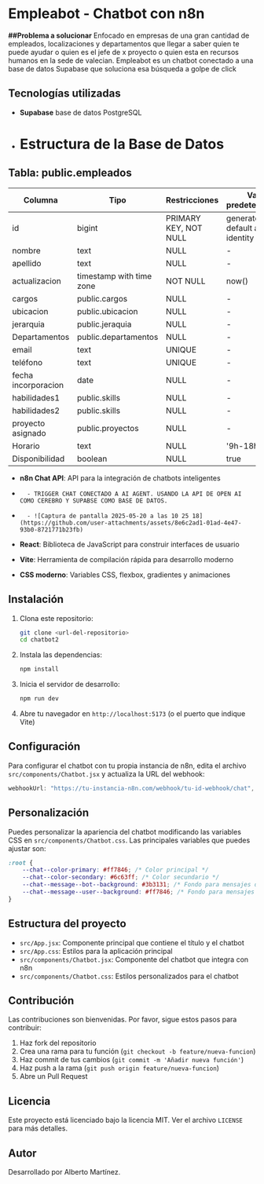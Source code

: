# Empleabot - Chatbot con n8n

**##Problema a solucionar**
Enfocado en empresas de una gran cantidad de empleados, localizaciones y departamentos que llegar a saber quien te puede ayudar o quien es el jefe de x proyecto o quien esta en recursos humanos en la sede  de valecian. Empleabot es un chatbot conectado a una base de datos Supabase que soluciona esa búsqueda a golpe de click


## Tecnologías utilizadas
- **Supabase** base de datos PostgreSQL
- # Estructura de la Base de Datos

## Tabla: public.empleados

| Columna | Tipo | Restricciones | Valor predeterminado |
|---------|------|---------------|----------------------|
| id | bigint | PRIMARY KEY, NOT NULL | generated by default as identity |
| nombre | text | NULL | - |
| apellido | text | NULL | - |
| actualizacion | timestamp with time zone | NOT NULL | now() |
| cargos | public.cargos | NULL | - |
| ubicacion | public.ubicacion | NULL | - |
| jerarquia | public.jeraquia | NULL | - |
| Departamentos | public.departamentos | NULL | - |
| email | text | UNIQUE | - |
| teléfono | text | UNIQUE | - |
| fecha incorporacion | date | NULL | - |
| habilidades1 | public.skills | NULL | - |
| habilidades2 | public.skills | NULL | - |
| proyecto asignado | public.proyectos | NULL | - |
| Horario | text | NULL | '9h-18h' |
| Disponibilidad | boolean | NULL | true |


-   **n8n Chat API**: API para la integración de chatbots inteligentes
-       - TRIGGER CHAT CONECTADO A AI AGENT. USANDO LA API DE OPEN AI COMO CEREBRO Y SUPABSE COMO BASE DE DATOS.
-       - ![Captura de pantalla 2025-05-20 a las 10 25 18](https://github.com/user-attachments/assets/8e6c2ad1-01ad-4e47-93b0-8721771b23fb)

-   **React**: Biblioteca de JavaScript para construir interfaces de usuario
-   **Vite**: Herramienta de compilación rápida para desarrollo moderno

-   **CSS moderno**: Variables CSS, flexbox, gradientes y animaciones

## Instalación

1. Clona este repositorio:

    ```bash
    git clone <url-del-repositorio>
    cd chatbot2
    ```

2. Instala las dependencias:

    ```bash
    npm install
    ```

3. Inicia el servidor de desarrollo:

    ```bash
    npm run dev
    ```

4. Abre tu navegador en `http://localhost:5173` (o el puerto que indique Vite)

## Configuración

Para configurar el chatbot con tu propia instancia de n8n, edita el archivo `src/components/Chatbot.jsx` y actualiza la URL del webhook:

```javascript
webhookUrl: "https://tu-instancia-n8n.com/webhook/tu-id-webhook/chat",
```

## Personalización

Puedes personalizar la apariencia del chatbot modificando las variables CSS en `src/components/Chatbot.css`. Las principales variables que puedes ajustar son:

```css
:root {
    --chat--color-primary: #ff7846; /* Color principal */
    --chat--color-secondary: #6c63ff; /* Color secundario */
    --chat--message--bot--background: #3b3131; /* Fondo para mensajes del bot */
    --chat--message--user--background: #ff7846; /* Fondo para mensajes del usuario */
}
```

## Estructura del proyecto

-   `src/App.jsx`: Componente principal que contiene el título y el chatbot
-   `src/App.css`: Estilos para la aplicación principal
-   `src/components/Chatbot.jsx`: Componente del chatbot que integra con n8n
-   `src/components/Chatbot.css`: Estilos personalizados para el chatbot

## Contribución

Las contribuciones son bienvenidas. Por favor, sigue estos pasos para contribuir:

1. Haz fork del repositorio
2. Crea una rama para tu función (`git checkout -b feature/nueva-funcion`)
3. Haz commit de tus cambios (`git commit -m 'Añadir nueva función'`)
4. Haz push a la rama (`git push origin feature/nueva-funcion`)
5. Abre un Pull Request

## Licencia

Este proyecto está licenciado bajo la licencia MIT. Ver el archivo `LICENSE` para más detalles.

## Autor

Desarrollado por Alberto Martínez.
